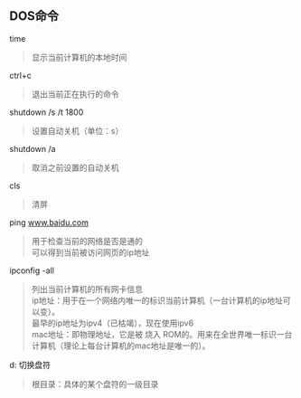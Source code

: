 ## DOS命令

time 
>显示当前计算机的本地时间  

ctrl+c 
>退出当前正在执行的命令  

shutdown /s /t 1800 
>设置自动关机（单位：s）  

shutdown /a 
>取消之前设置的自动关机  

cls 
>清屏  

ping www.baidu.com
>用于检查当前的网络是否是通的    
>可以得到当前被访问网页的ip地址 

ipconfig -all  
>列出当前计算机的所有网卡信息  
>ip地址：用于在一个网络内唯一的标识当前计算机（一台计算机的ip地址可以变）。  
>最早的ip地址为ipv4（已枯竭），现在使用ipv6  
>mac地址：即物理地址，它是被 烧入 ROM的。用来在全世界唯一标识一台计算机（理论上每台计算机的mac地址是唯一的）。

d: 切换盘符  
>根目录：具体的某个盘符的一级目录 





 
